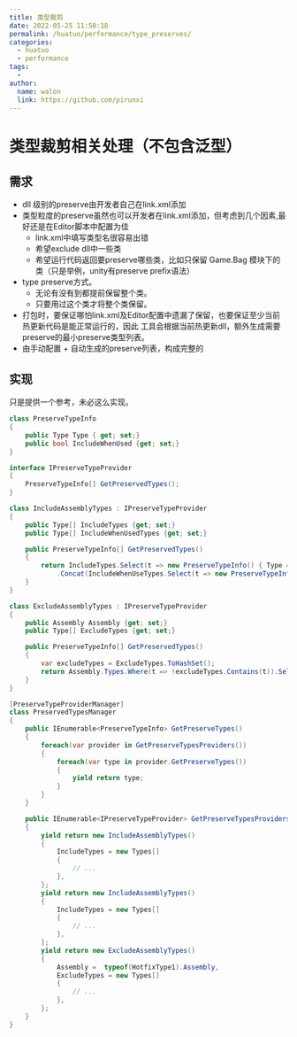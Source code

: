 ```yaml
---
title: 类型裁剪
date: 2022-05-25 11:50:18
permalink: /huatuo/performance/type_preserves/
categories:
  - huatuo
  - performance
tags:
  - 
author: 
  name: walon
  link: https://github.com/pirunxi
---
```

# 类型裁剪相关处理（不包含泛型）

## 需求

- dll 级别的preserve由开发者自己在link.xml添加
- 类型粒度的preserve虽然也可以开发者在link.xml添加，但考虑到几个因素,最好还是在Editor脚本中配置为佳
  - link.xml中填写类型名很容易出错
  - 希望exclude dll中一些类
  - 希望运行代码返回要preserve哪些类，比如只保留 Game.Bag 模块下的类（只是举例，unity有preserve prefix语法）
- type preserve方式。
  - 无论有没有到都提前保留整个类。
  - 只要用过这个类才将整个类保留。
- 打包时，要保证哪怕link.xml及Editor配置中遗漏了保留，也要保证至少当前热更新代码是能正常运行的，因此
  工具会根据当前热更新dll，额外生成需要preserve的最小preserve类型列表。
- 由手动配置 + 自动生成的preserve列表，构成完整的

## 实现

只是提供一个参考，未必这么实现。

```csharp
class PreserveTypeInfo
{
    public Type Type { get; set;}
    public bool IncludeWhenUsed {get; set;}
}

interface IPreserveTypeProvider
{
    PreserveTypeInfo[] GetPreservedTypes();
}

class IncludeAssemblyTypes : IPreserveTypeProvider
{
    public Type[] IncludeTypes {get; set;} 
    public Type[] IncludeWhenUsedTypes {get; set;} 

    public PreserveTypeInfo[] GetPreservedTypes()
    {
        return IncludeTypes.Select(t => new PreserveTypeInfo() { Type = t})
            .Concat(IncludeWhenUseTypes.Select(t => new PreserveTypeInfo() { Type = t, IncludeWhenUse = true})).ToList();
    }
}

class ExcludeAssemblyTypes : IPreserveTypeProvider
{
    public Assembly Assembly {get; set;}
    public Type[] ExcludeTypes {get; set;}

    public PreserveTypeInfo[] GetPreservedTypes()
    {
        var excludeTypes = ExcludeTypes.ToHashSet();
        return Assembly.Types.Where(t => !excludeTypes.Contains(t)).Select(t => new PreserveTypeInfo() { Type = t}).ToList();
    }
}

[PreserveTypeProviderManager]
class PreservedTypesManager
{
    public IEnumerable<PreserveTypeInfo> GetPreserveTypes()
    {
        foreach(var provider in GetPreserveTypesProviders())
        {
            foreach(var type in provider.GetPreserveTypes())
            {
                yield return type;
            }
        }
    }

    public IEnumerable<IPreserveTypeProvider> GetPreserveTypesProviders()
    {
        yield return new IncludeAssemblyTypes()
        {
            IncludeTypes = new Types[]
            {
                // ...
            },
        };
        yield return new IncludeAssemblyTypes()
        {
            IncludeTypes = new Types[]
            {
                // ...
            },
        };
        yield return new ExcludeAssemblyTypes()
        {
            Assembly =  typeof(HotfixType1).Assembly,
            ExcludeTypes = new Types[]
            {
                // ...
            },
        };
    }
}
```
